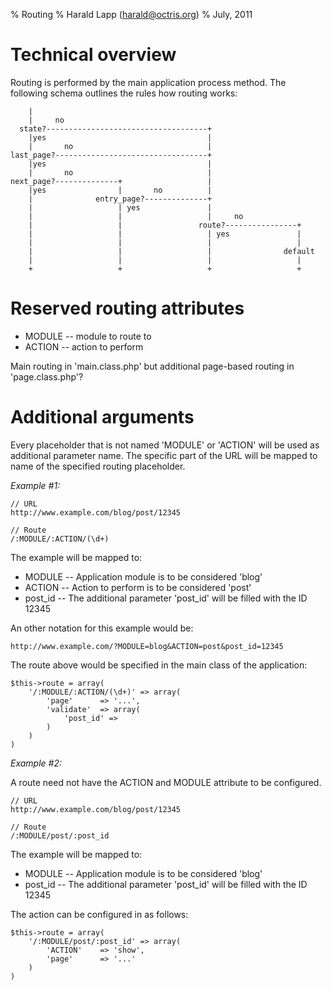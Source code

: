 % Routing
% Harald Lapp (<harald@octris.org>)
% July, 2011

Technical overview
==================

Routing is performed by the main application process method. The following schema outlines the rules how routing
works:

        |
        |     no
      state?------------------------------------+
        |yes                                    |
        |       no                              |
    last_page?----------------------------------+
        |yes                                    |
        |       no                              |
    next_page?--------------+                   | 
        |yes                |       no          |
        |              entry_page?--------------+
        |                   | yes               |
        |                   |                   |     no
        |                   |                 route?----------------+
        |                   |                   | yes               |
        |                   |                   |                   |
        |                   |                   |                default
        |                   |                   |                   |
        +                   +                   +                   +
        

Reserved routing attributes
===========================

*   MODULE  -- module to route to
*   ACTION  -- action to perform


Main routing in 'main.class.php' but additional page-based routing in 'page.class.php'?

Additional arguments
====================

Every placeholder that is not named 'MODULE' or 'ACTION' will be used as additional parameter name. The specific part of
the URL will be mapped to name of the specified routing placeholder.

_Example #1:_

    // URL
    http://www.example.com/blog/post/12345
    
    // Route
    /:MODULE/:ACTION/(\d+)

The example will be mapped to:

*   MODULE -- Application module is to be considered 'blog'
*   ACTION -- Action to perform is to be considered 'post'
*   post_id -- The additional parameter 'post_id' will be filled with the ID 12345

An other notation for this example would be:

    http://www.example.com/?MODULE=blog&ACTION=post&post_id=12345
    
The route above would be specified in the main class of the application:

    $this->route = array(
        '/:MODULE/:ACTION/(\d+)' => array(
            'page'      => '...',
            'validate'  => array(
                'post_id' => 
            )
        )
    )
    
_Example #2:_

A route need not have the ACTION and MODULE attribute to be configured.

    // URL
    http://www.example.com/blog/post/12345
    
    // Route
    /:MODULE/post/:post_id

The example will be mapped to:

*   MODULE -- Application module is to be considered 'blog'
*   post_id -- The additional parameter 'post_id' will be filled with the ID 12345
    
The action can be configured in as follows:

    $this->route = array(
        '/:MODULE/post/:post_id' => array(
            'ACTION'    => 'show',
            'page'      => '...'
        )
    )
    
